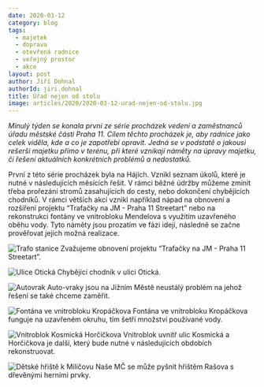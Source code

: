 ```yaml
---
date: 2020-03-12
category: blog
tags: 
  - majetek
  - doprava
  - otevřená radnice
  - veřejný prostor
  - akce
layout: post
author: Jiří Dohnal
authorId: jiri.dohnal
title: Úřad nejen od stolu
image: articles/2020/2020-03-12-urad-nejen-od-stolu.jpg
---
```


*Minulý týden se konala první ze série procházek vedení a zaměstnanců úřadu městské části Praha 11. Cílem těchto procházek je, aby radnice jako celek viděla, kde a co je zapotřebí opravit. Jedná se v podstatě o jakousi rešerši majetku přímo v terénu, při které vznikají náměty na úpravy majetku, či řešení aktuálních konkrétních problémů a nedostatků.*

První z této série procházek byla na Hájích. Vznikl seznam úkolů, které je nutné v následujících měsících řešit. V rámci běžné údržby můžeme zmínit třeba prořezání stromů zasahujících do cesty, nebo dokončení chybějících chodníků. V rámci větších akcí vznikl například nápad na obnovení a rozšíření projektu “Trafačky na JM - Praha 11 Streetart” nebo na rekonstrukci fontány ve vnitrobloku Mendelova s využitím uzavřeného oběhu vody. Tyto náměty jsou prozatím ve fázi idejí, následně se začne prověřovat jejich možná realizace.


![Trafo stanice](/assets/img/articles/2020/2020-03-12-urad-nejen-od-stolu-I.jpg)
Zvažujeme obnovení projektu “Trafačky na JM - Praha 11 Streetart”.

![Ulice Otická](/assets/img/articles/2020/2020-03-12-urad-nejen-od-stolu-II.jpg)
Chybějící chodník v ulici Otická.

![Autovrak](/assets/img/articles/2020/2020-03-12-urad-nejen-od-stolu-III.jpg)
Auto-vraky jsou na Jižním Městě neustálý problém na jehož řešení se také chceme zaměřit.

![Fontána ve vnitrobloku Kropáčkova](/assets/img/articles/2020/2020-03-12-urad-nejen-od-stolu-IV.jpg)
Fontána ve vnitrobloku Kropáčkova funguje na uzavřeném okruhu, tím šetří množství používané vody.

![Vnitroblok Kosmická Horčičkova](/assets/img/articles/2020/2020-03-12-urad-nejen-od-stolu-V.jpg)
Vnitroblok uvnitř ulic Kosmická a Horčičkova je další, který bude nutné v následujících obdobích rekonstruovat.

![Dětské hřiště k Milíčovu](/assets/img/articles/2020/2020-03-12-urad-nejen-od-stolu-VI.JPG)
Naše MČ se může pyšnit hřištěm Rašova s dřevěnými herními prvky.
